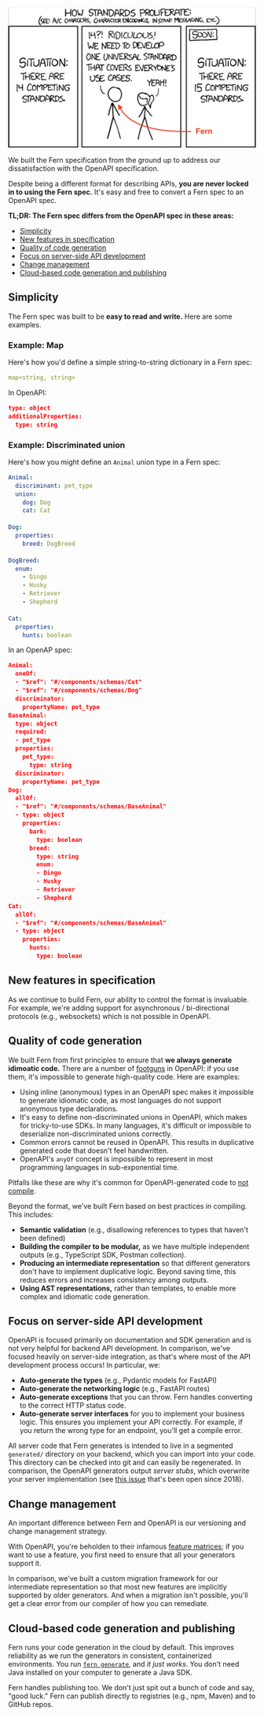 <a href="https://xkcd.com/927" target="_blank">
<img src="images/standards-xkcd.png" alt="XKCD another standard comic">
</a>

We built the Fern specification from the ground up to address our dissatisfaction with the OpenAPI specification.

Despite being a different format for describing APIs, **you are never locked in to using the Fern spec.** It's easy and free to convert a Fern spec to an OpenAPI spec.

**TL;DR: The Fern spec differs from the OpenAPI spec in these areas:**

- [Simplicity](#simplicity)
- [New features in specification](#new-features-in-specification)
- [Quality of code generation](#quality-of-code-generation)
- [Focus on server-side API development](#focus-on-server-side-api-development)
- [Change management](#change-management)
- [Cloud-based code generation and publishing](#cloud-based-code-generation-and-publishing)

## Simplicity

The Fern spec was built to be **easy to read and write.** Here are some
examples.

### Example: Map

Here's how you'd define a simple string-to-string dictionary in a Fern spec:

```yaml Fern example
map<string, string>
```

In OpenAPI:

```json OpenAPI example
type: object
additionalProperties:
  type: string
```

### Example: Discriminated union

Here's how you might define an `Animal` union type in a Fern spec:

```yaml Fern example
Animal:
  discriminant: pet_type
  union:
    dog: Dog
    cat: Cat

Dog:
  properties:
    breed: DogBreed

DogBreed:
  enum:
    - Dingo
    - Husky
    - Retriever
    - Shepherd

Cat:
  properties:
    hunts: boolean
```

In an OpenAP spec:

```json OpenAPI example
Animal:
  oneOf:
  - "$ref": "#/components/schemas/Cat"
  - "$ref": "#/components/schemas/Dog"
  discriminator:
    propertyName: pet_type
BaseAnimal:
  type: object
  required:
  - pet_type
  properties:
    pet_type:
      type: string
  discriminator:
    propertyName: pet_type
Dog:
  allOf:
  - "$ref": "#/components/schemas/BaseAnimal"
  - type: object
    properties:
      bark:
        type: boolean
      breed:
        type: string
        enum:
        - Dingo
        - Husky
        - Retriever
        - Shepherd
Cat:
  allOf:
  - "$ref": "#/components/schemas/BaseAnimal"
  - type: object
    properties:
      hunts:
        type: boolean
```

## New features in specification

As we continue to build Fern, our ability to control the format is invaluable.
For example, we're adding support for asynchronous / bi-directional protocols
(e.g., websockets) which is not possible in OpenAPI.

## Quality of code generation

We built Fern from first principles to ensure that **we always generate
idimoatic code.** There are a number of [footguns](https://en.wiktionary.org/wiki/footgun) in OpenAPI: if you use them,
it's impossible to generate high-quality code. Here are examples:

- Using inline (anonymous) types in an OpenAPI spec makes it impossible to generate idiomatic
  code, as most languages do not support anonymous type declarations.
- It's easy to define non-discriminated unions in OpenAPI, which makes for
  tricky-to-use SDKs. In many languages, it's difficult or impossible to
  deserialize non-discriminated unions correctly.
- Common errors cannot be reused in OpenAPI.
  This results in duplicative generated code that doesn't feel handwritten.
- OpenAPI's `anyOf` concept is impossible to represent in most programming
  languages in sub-exponential time.

Pitfalls like these are why it's common for OpenAPI-generated code to
[not compile](https://github.com/OpenAPITools/openapi-generator/issues?q=is%3Aissue+%22doesn%27t+compile%22).

Beyond the format, we've built Fern based on best practices in compiling. This includes:

- **Semantic validation** (e.g., disallowing references to types that haven't been defined)
- **Building the compiler to be modular,** as we have multiple independent outputs
  (e.g., TypeScript SDK, Postman collection).
- **Producing an intermediate representation** so that different generators don't
  have to implement duplicative logic. Beyond saving time, this reduces errors and
  increases consistency among outputs.
- **Using AST representations,** rather than templates, to enable more complex and
  idiomatic code generation.

## Focus on server-side API development

OpenAPI is focused primarily on documentation and SDK generation and is not very
helpful for backend API development. In comparison, we've focused heavily on
server-side integration, as that's where most of the API development process
occurs! In particular, we:

- **Auto-generate the types** (e.g., Pydantic models for FastAPI)
- **Auto-generate the networking logic** (e.g., FastAPI routes)
- **Auto-generate exceptions** that you can throw. Fern handles converting to the
  correct HTTP status code.
- **Auto-generate server interfaces** for you to implement your business logic.
  This ensures you implement your API correctly. For example, if you return the
  wrong type for an endpoint, you'll get a compile error.

All server code that Fern generates is intended to live in a segmented
`generated/` directory on your backend, which you can import into your code.
This directory can be checked into git and can easily be regenerated.
In comparison, the OpenAPI generators output _server stubs_, which
overwrite your server implementation (see [this issue](https://github.com/OpenAPITools/openapi-generator/issues/426)
that's been open since 2018).

## Change management

An important difference between Fern and OpenAPI is our versioning
and change management strategy.

With OpenAPI, you're beholden to their infamous [feature matrices](https://openapi-generator.tech/docs/generators/java#schema-support-feature); if you want to use a feature, you first need to ensure that all your generators support it.

In comparison, we've built a custom migration framework for our intermediate
representation so that most new features are implicitly supported by older
generators. And when a migration isn't possible, you'll get a clear error from
our compiler of how you can remediate.

## Cloud-based code generation and publishing

Fern runs your code generation in the cloud by default. This improves reliability as we
run the generators in consistent, containerized environments. You run [`fern generate`](cli-reference.md),
and _it just works_. You don't need Java installed on your computer to
generate a Java SDK.

Fern handles publishing too. We don't just spit out a bunch of code and say,
"good luck." Fern can publish directly to registries (e.g., npm, Maven) and to
GitHub repos.
